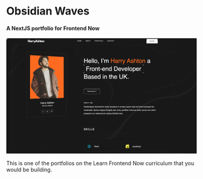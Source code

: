 # Obsidian Waves
#### A NextJS portfolio for Frontend Now

![Obsidian Waves Preview](./obsidian-waves-preview.png "Obsidian Waves Preview")

This is one of the portfolios on the Learn Frontend Now curriculum that you would be building.

